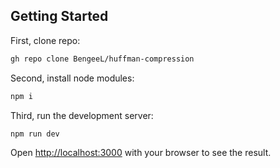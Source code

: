 ## Getting Started

First, clone repo:

```bash
gh repo clone BengeeL/huffman-compression
```

Second, install node modules:

```bash
npm i
```

Third, run the development server:

```bash
npm run dev
```

Open [http://localhost:3000](http://localhost:3000) with your browser to see the result.
